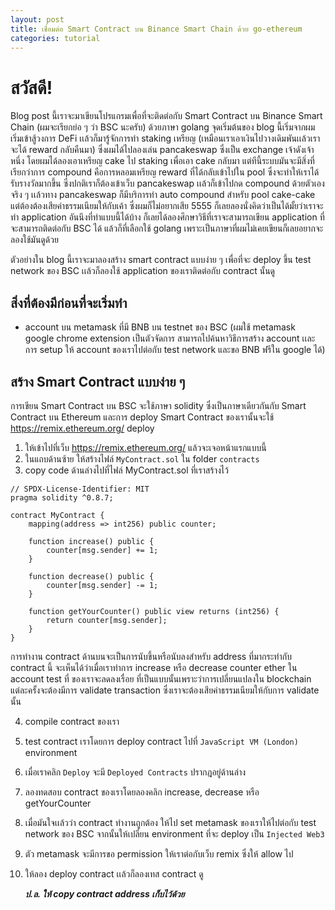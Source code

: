 ```yaml
---
layout: post
title: เชื่อมต่อ Smart Contract บน Binance Smart Chain ด้วย go-ethereum
categories: tutorial
---
```


# สวัสดี!

Blog post นี้เราจะมาเขียนโปรแกรมเพื่อที่จะติดต่อกับ Smart Contract บน Binance Smart Chain (ผมจะเรียกย่อ ๆ ว่า BSC นะครับ) ด้วยภาษา golang จุดเริ่มต้นของ blog นี้เริ่มจากผมเริ่มเข้าสู้วงการ DeFi เเล้วก็มารู้จักการทำ staking เหรียญ (เหมือนเราเอาเงินไปวางเดิมพันเเล้วเราจะได้ reward กลับคืนมา) ซึ่งผมได้ไปลองเล่น pancakeswap ซึ่งเป็น exchange เจ้าดังเจ้าหนึ่ง โดยผมได้ลองเอาเหรียญ cake ไป staking เพื่อเอา cake กลับมา แต่ทีนี้ระบบมันจะมีสิ่งที่เรียกว่าการ compound คือการหลอมเหรียญ reward ที่ได้กลับเข้าไปใน pool ซึ่งจะทำให้เราได้รับรางวัลมากขึ้น ซึ่งปกติเราก็ต้องเข้าเว็บ pancakeswap เเล้วก็เข้าไปกด compound ด้วยตัวเอง จริง ๆ เเล้วทาง pancakeswap ก็มีบริการทำ auto compound สำหรับ pool cake-cake แต่ต้องต้องเสียค่าธรรมเนียมให้กับเค้า ซึ่งผมก็ไม่อยากเสีย 5555 ก็เลยลองนั่งคิดว่าเป็นได้มั้ยว่าเราจะทำ application อันนึงที่ทำแบบนี้ได้บ้าง ก็เลยได้ลองศึกษาวิธีที่เราจะสามารถเขียน application ที่จะสามารถติดต่อกับ BSC ได้ แล้วก็ที่เลือกใช้ golang เพราะเป็นภาษาที่ผมไม่เคยเขียนก็เลยอยากจะลองใช้มันดูด้วย

ตัวอย่างใน blog นี้เราจะมาลองสร้าง smart contract แบบง่าย ๆ เพื่อที่จะ deploy ขึ้น test network ของ BSC เเล้วก็ลองใช้ application ของเราติดต่อกับ contract นั้นดู

## สิ่งที่ต้องมีก่อนที่จะเริ่มทำ

-   account บน metamask ที่มี BNB บน testnet ของ BSC (ผมใช้ metamask google chrome extension เป็นตัวจัดการ สามารถไปค้นหาวิธีการสร้าง account เเละการ setup ให้ account ของเราไปต่อกับ test network และขอ BNB ฟรีใน google ได้)

## สร้าง Smart Contract แบบง่าย ๆ

การเขียน Smart Contract บน BSC จะใช้ภาษา solidity ซึ่งเป็นภาษาเดียวกันกับ Smart Contract บน Ethereum และการ deploy Smart Contract ของเรานั้นจะใช้ https://remix.ethereum.org/ deploy

1.  ให้เข้าไปที่เว็บ https://remix.ethereum.org/ แล้วจะเจอหน้าแรกแบบนี้
2.  ในแถบด้านซ้าย ให้สร้างไฟล์ `MyContract.sol` ใน folder `contracts`
3.  copy code ด้านล่างไปที่ไฟล์ MyContract.sol ที่เราสร้างไว้

```
// SPDX-License-Identifier: MIT
pragma solidity ^0.8.7;

contract MyContract {
    mapping(address => int256) public counter;

    function increase() public {
        counter[msg.sender] += 1;
    }

    function decrease() public {
        counter[msg.sender] -= 1;
    }

    function getYourCounter() public view returns (int256) {
        return counter[msg.sender];
    }
}

```

การทำงาน contract ด้านบนจะเป็นการนับขึ้นหรือนับลงสำหรับ address ที่มากระทำกับ contract นี้ จะเห็นได้ว่าเมื่อเราทำการ increase หรือ decrease counter ether ใน account test ที่ ของเราจะลดลงเรื่อย ที่เป็นแบบนั้นเพราะว่าการเปลี่ยนแปลงใน blockchain แต่ละครั้งจะต้องมีการ validate transaction ซึ่งเราจะต้องเสียค่าธรรมเนียมให้กับการ validate นั้น

4.  compile contract ของเรา
5.  test contract เราโดยการ deploy contract ไปที่ `JavaScript VM (London)` environment
6.  เมื่อเราคลิก `Deploy` จะมี `Deployed Contracts` ปรากฎอยู่ด้านล่าง
7.  ลองทดสอบ contract ของเราโดยลองคลิก increase, decrease หรือ getYourCounter
8.  เมื่อมันใจเเล้วว่า contract ทำงานถูกต้อง ให้ไป set metamask ของเราให้ไปต่อกับ test network ของ BSC จากนั้นให้เปลี่ยน environment ที่จะ deploy เป็น `Injected Web3`
9.  ตัว metamask จะมีการขอ permission ให้เราต่อกับเว็บ remix ซึ่งให้ allow ไป
10. ให้ลอง deploy contract เเล้วก็ลองเทส contract ดู

    **_ป.ล. ให้ copy contract address เก็บไว้ด้วย_**
